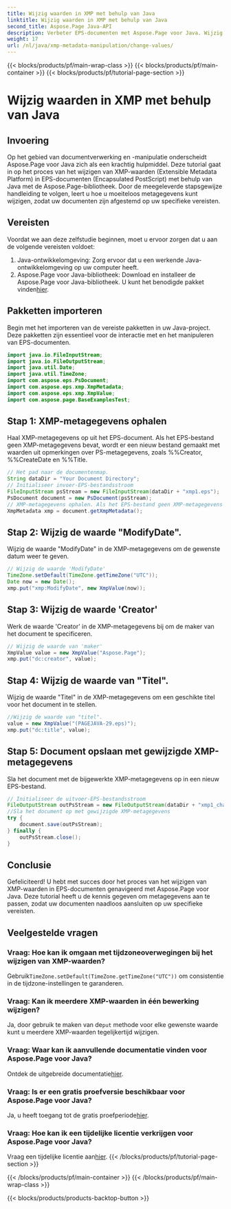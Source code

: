 ```yaml
---
title: Wijzig waarden in XMP met behulp van Java
linktitle: Wijzig waarden in XMP met behulp van Java
second_title: Aspose.Page Java-API
description: Verbeter EPS-documenten met Aspose.Page voor Java. Wijzig moeiteloos XMP-metagegevens voor op maat gemaakte en professionele inhoud. #JavaOntwikkeling
weight: 17
url: /nl/java/xmp-metadata-manipulation/change-values/
---
```


{{< blocks/products/pf/main-wrap-class >}}
{{< blocks/products/pf/main-container >}}
{{< blocks/products/pf/tutorial-page-section >}}

# Wijzig waarden in XMP met behulp van Java

## Invoering
Op het gebied van documentverwerking en -manipulatie onderscheidt Aspose.Page voor Java zich als een krachtig hulpmiddel. Deze tutorial gaat in op het proces van het wijzigen van XMP-waarden (Extensible Metadata Platform) in EPS-documenten (Encapsulated PostScript) met behulp van Java met de Aspose.Page-bibliotheek. Door de meegeleverde stapsgewijze handleiding te volgen, leert u hoe u moeiteloos metagegevens kunt wijzigen, zodat uw documenten zijn afgestemd op uw specifieke vereisten.
## Vereisten
Voordat we aan deze zelfstudie beginnen, moet u ervoor zorgen dat u aan de volgende vereisten voldoet:
1. Java-ontwikkelomgeving: Zorg ervoor dat u een werkende Java-ontwikkelomgeving op uw computer heeft.
2.  Aspose.Page voor Java-bibliotheek: Download en installeer de Aspose.Page voor Java-bibliotheek. U kunt het benodigde pakket vinden[hier](https://releases.aspose.com/page/java/).
## Pakketten importeren
Begin met het importeren van de vereiste pakketten in uw Java-project. Deze pakketten zijn essentieel voor de interactie met en het manipuleren van EPS-documenten.
```java
import java.io.FileInputStream;
import java.io.FileOutputStream;
import java.util.Date;
import java.util.TimeZone;
import com.aspose.eps.PsDocument;
import com.aspose.eps.xmp.XmpMetadata;
import com.aspose.eps.xmp.XmpValue;
import com.aspose.page.BaseExamplesTest;
```
## Stap 1: XMP-metagegevens ophalen
Haal XMP-metagegevens op uit het EPS-document. Als het EPS-bestand geen XMP-metagegevens bevat, wordt er een nieuw bestand gemaakt met waarden uit opmerkingen over PS-metagegevens, zoals %%Creator, %%CreateDate en %%Title.
```java
// Het pad naar de documentenmap.
String dataDir = "Your Document Directory";
// Initialiseer invoer-EPS-bestandsstroom
FileInputStream psStream = new FileInputStream(dataDir + "xmp1.eps");
PsDocument document = new PsDocument(psStream);
// XMP-metagegevens ophalen. Als het EPS-bestand geen XMP-metagegevens bevat, wordt er een nieuw bestand gemaakt met waarden uit PS-metagegevensopmerkingen
XmpMetadata xmp = document.getXmpMetadata();
```
## Stap 2: Wijzig de waarde "ModifyDate".
Wijzig de waarde "ModifyDate" in de XMP-metagegevens om de gewenste datum weer te geven.
```java
// Wijzig de waarde 'ModifyDate'
TimeZone.setDefault(TimeZone.getTimeZone("UTC"));
Date now = new Date();
xmp.put("xmp:ModifyDate", new XmpValue(now));
```
## Stap 3: Wijzig de waarde 'Creator'
Werk de waarde 'Creator' in de XMP-metagegevens bij om de maker van het document te specificeren.
```java
// Wijzig de waarde van 'maker'
XmpValue value = new XmpValue("Aspose.Page");
xmp.put("dc:creator", value);
```
## Stap 4: Wijzig de waarde van "Titel".
Wijzig de waarde "Titel" in de XMP-metagegevens om een geschikte titel voor het document in te stellen.
```java
//Wijzig de waarde van "titel".
value = new XmpValue("(PAGEJAVA-29.eps)");
xmp.put("dc:title", value);
```
## Stap 5: Document opslaan met gewijzigde XMP-metagegevens
Sla het document met de bijgewerkte XMP-metagegevens op in een nieuw EPS-bestand.
```java
// Initialiseer de uitvoer-EPS-bestandsstroom
FileOutputStream outPsStream = new FileOutputStream(dataDir + "xmp1_changed.eps");
//Sla het document op met gewijzigde XMP-metagegevens
try {
    document.save(outPsStream);
} finally {
    outPsStream.close();
}
```
## Conclusie
Gefeliciteerd! U hebt met succes door het proces van het wijzigen van XMP-waarden in EPS-documenten genavigeerd met Aspose.Page voor Java. Deze tutorial heeft u de kennis gegeven om metagegevens aan te passen, zodat uw documenten naadloos aansluiten op uw specifieke vereisten.
## Veelgestelde vragen
### Vraag: Hoe kan ik omgaan met tijdzoneoverwegingen bij het wijzigen van XMP-waarden?
 Gebruik`TimeZone.setDefault(TimeZone.getTimeZone("UTC"))` om consistentie in de tijdzone-instellingen te garanderen.
### Vraag: Kan ik meerdere XMP-waarden in één bewerking wijzigen?
 Ja, door gebruik te maken van de`put` methode voor elke gewenste waarde kunt u meerdere XMP-waarden tegelijkertijd wijzigen.
### Vraag: Waar kan ik aanvullende documentatie vinden voor Aspose.Page voor Java?
 Ontdek de uitgebreide documentatie[hier](https://reference.aspose.com/page/java/).
### Vraag: Is er een gratis proefversie beschikbaar voor Aspose.Page voor Java?
 Ja, u heeft toegang tot de gratis proefperiode[hier](https://releases.aspose.com/).
### Vraag: Hoe kan ik een tijdelijke licentie verkrijgen voor Aspose.Page voor Java?
 Vraag een tijdelijke licentie aan[hier](https://purchase.aspose.com/temporary-license/).
{{< /blocks/products/pf/tutorial-page-section >}}

{{< /blocks/products/pf/main-container >}}
{{< /blocks/products/pf/main-wrap-class >}}

{{< blocks/products/products-backtop-button >}}
